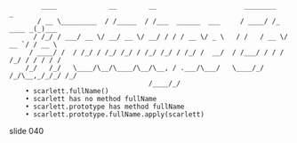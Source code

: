             ____             __        __                      ________          _
           / __ \_________  / /_____  / /___  ______  ___     / ____/ /_  ____ _(_)___
          / /_/ / ___/ __ \/ __/ __ \/ __/ / / / __ \/ _ \   / /   / __ \/ __ `/ / __ \
         / ____/ /  / /_/ / /_/ /_/ / /_/ /_/ / /_/ /  __/  / /___/ / / / /_/ / / / / /
        /_/   /_/   \____/\__/\____/\__/\__, / .___/\___/   \____/_/ /_/\__,_/_/_/ /_/
                                       /____/_/
        • scarlett.fullName()
        • scarlett has no method fullName
        • scarlett.prototype has method fullName
        • scarlett.prototype.fullName.apply(scarlett)















































































slide 040
